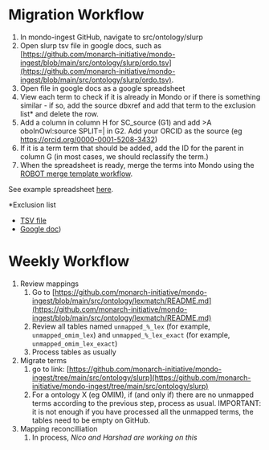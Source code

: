 # Migration Workflow

1. In mondo-ingest GitHub, navigate to src/ontology/slurp
1. Open slurp tsv file in google docs, such as [https://github.com/monarch-initiative/mondo-ingest/blob/main/src/ontology/slurp/ordo.tsv](https://github.com/monarch-initiative/mondo-ingest/blob/main/src/ontology/slurp/ordo.tsv).
1. Open file in google docs as a google spreadsheet
1. View each term to check if it is already in Mondo or if there is something similar - if so, add the source dbxref and add that term to the exclusion list* and delete the row.
1. Add a column in column H for SC_source (G1) and add >A oboInOwl:source SPLIT=| in G2. Add your ORCID as the source (eg https://orcid.org/0000-0001-5208-3432)
1. If it is a term term that should be added, add the ID for the parent in column G (in most cases, we should reclassify the term.)
1. When the spreadsheet is ready, merge the terms into Mondo using the [ROBOT merge template workflow](..editors-guide/robot-template.md).

See example spreadsheet [here](https://docs.google.com/spreadsheets/d/1k2ycAyi1m1NjnYlfgXgDcN7T3U5-V3muObjaS8zyQyI/edit#gid=339514456). 

*Exclusion list  

- [TSV file](https://github.com/monarch-initiative/mondo-ingest/tree/main/src/ontology/config)   
- [Google doc](https://docs.google.com/spreadsheets/d/18V-_j4b22LzCytxFEM3pBEl6-_ODJY06gpUwH0F6JVY/edit))  

# Weekly Workflow

1. Review mappings
   1. Go to [https://github.com/monarch-initiative/mondo-ingest/blob/main/src/ontology/lexmatch/README.md](https://github.com/monarch-initiative/mondo-ingest/blob/main/src/ontology/lexmatch/README.md) 
   1. Review all tables named `unmapped_%_lex` (for example, `unmapped_omim_lex`) and `unmapped_%_lex_exact` (for example, `unmapped_omim_lex_exact`)
   1. Process tables as usually
1. Migrate terms   
   1. go to link: [https://github.com/monarch-initiative/mondo-ingest/tree/main/src/ontology/slurp](https://github.com/monarch-initiative/mondo-ingest/tree/main/src/ontology/slurp)
   1. For a ontology X (eg OMIM), if (and only if) there are no unmapped terms according to the previous step, process as usual.
   IMPORTANT: it is not enough if you have processed all the unmapped terms, the tables need to be empty on GitHub.
1. Mapping reconcilliation
   1. In process, _Nico and Harshad are working on this_
   

